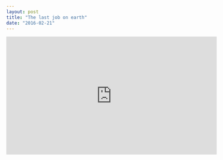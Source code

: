 ```yaml
---
layout: post
title: "The last job on earth"
date: "2016-02-21"
---
```


<iframe width="560" height="315" src="https://www.youtube.com/embed/Yvs7f4UaKLo" frameborder="0" allowfullscreen></iframe>
